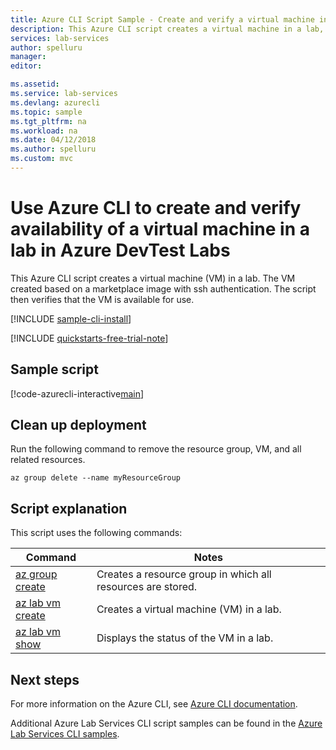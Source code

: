 ```yaml
---
title: Azure CLI Script Sample - Create and verify a virtual machine in a lab | Microsoft Docs
description: This Azure CLI script creates a virtual machine in a lab, and verifies that it's available. 
services: lab-services
author: spelluru
manager: 
editor: 

ms.assetid:
ms.service: lab-services
ms.devlang: azurecli
ms.topic: sample
ms.tgt_pltfrm: na
ms.workload: na
ms.date: 04/12/2018
ms.author: spelluru
ms.custom: mvc
---
```


# Use Azure CLI to create and verify availability of a virtual machine in a lab in Azure DevTest Labs

This Azure CLI script creates a virtual machine (VM) in a lab. The VM created based on a marketplace image with ssh authentication. The script then verifies that the VM is available for use. 

[!INCLUDE [sample-cli-install](../../../includes/sample-cli-install.md)]

[!INCLUDE [quickstarts-free-trial-note](../../../includes/quickstarts-free-trial-note.md)]

## Sample script

[!code-azurecli-interactive[main](../../../cli_scripts/devtest-lab/create-verify-virtual-machine-in-lab/create-verify-virtual-machine-in-lab.sh "Create and verify availability of a VM")]

## Clean up deployment 

Run the following command to remove the resource group, VM, and all related resources.

```azurecli-interactive 
az group delete --name myResourceGroup
```

## Script explanation

This script uses the following commands:

| Command | Notes |
|---|---|
| [az group create](/cli/azure/group#az_group_create) | Creates a resource group in which all resources are stored. |
| [az lab vm create ](/cli/azure/lab/vm?view=azure-cli-latest#az-lab-vm-create) | Creates a virtual machine (VM) in a lab. |
| [az lab vm show](/cli/azure/lab/vm?view=azure-cli-latest#az-lab-vm-show) | Displays the status of the VM in a lab. |

## Next steps

For more information on the Azure CLI, see [Azure CLI documentation](https://docs.microsoft.com/cli/azure).

Additional Azure Lab Services CLI script samples can be found in the [Azure Lab Services CLI samples](../samples-cli.md).
